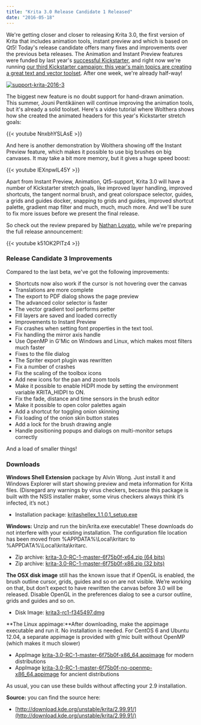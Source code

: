 ```yaml
---
title: "Krita 3.0 Release Candidate 1 Released"
date: "2016-05-18"
---
```


We're getting closer and closer to releasing Krita 3.0, the first version of Krita that includes animation tools, instant preview and which is based on Qt5! Today's release candidate offers many fixes and improvements over the previous beta releases. The Animation and Instant Preview features were funded by last year's [successful Kickstarter](https://www.kickstarter.com/projects/krita/krita-free-paint-app-lets-make-it-faster-than-phot), and right now we're running [our third Kickstarter campaign: this year's main topics are creating a great text and vector toolset](https://www.kickstarter.com/projects/krita/krita-2016-lets-make-text-and-vector-art-awesome). After one week, we're already half-way!

[![support-krita-2016-3](/images/posts/2016/support-krita-2016-3-1024x132.png)](https://www.kickstarter.com/projects/krita/krita-2016-lets-make-text-and-vector-art-awesome)

The biggest new feature is no doubt support for hand-drawn animation. This summer, Jouni Pentikäinen will continue improving the animation tools, but it's already a solid toolset. Here's a video tutorial where Wolthera shows how she created the animated headers for this year's Kickstarter stretch goals:

{{< youtube NnxbhYSLAsE >}}

And here is another demonstration by Wolthera showing off the Instant Preview feature, which makes it possible to use big brushes on big canvases. It may take a bit more memory, but it gives a huge speed boost:

{{< youtube lEXnpwIL45Y >}}

Apart from Instant Preview, Animation, Qt5-support, Krita 3.0 will have a number of Kickstarter stretch goals, like improved layer handling, improved shortcuts, the tangent normal brush, and great colorspace selector, guides, a grids and guides docker, snapping to grids and guides, improved shortcut palette, gradient map filter and much, much, much more. And we'll be sure to fix more issues before we present the final release.

So check out the review prepared by [Nathan Lovato](http://gdquest.com/), while we're preparing the full release announcement:

{{< youtube k51OK2PlTz4 >}}

### Release Candidate 3 Improvements

Compared to the last beta, we've got the following improvements:

- Shortcuts now also work if the cursor is not hovering over the canvas
- Translations are more complete
- The export to PDF dialog shows the page preview
- The advanced color selector is faster
- The vector gradient tool performs petter
- Fill layers are saved and loaded correctly
- Improvements to Instant Preview
- Fix crashes when setting font properties in the text tool.
- Fix handling the mirror axis handle
- Use OpenMP in G'Mic on Windows and Linux, which makes most filters much faster
- Fixes to the file dialog
- The Spriter export plugin was rewritten
- Fix a number of crashes
- Fix the scaling of the toolbox icons
- Add new icons for the pan and zoom tools
- Make it possible to enable HiDPI mode by setting the environment variable KRITA\_HIDPI to ON.
- Fix the fade, distance and time sensors in the brush editor
- Make it possible to open color palettes again
- Add a shortcut for toggling onion skinning
- Fix loading of the onion skin button states
- Add a lock for the brush drawing angle
- Handle positioning popups and dialogs on multi-monitor setups correctly

And a load of smaller things!

### Downloads

**Windows Shell Extension** package by Alvin Wong. Just install it and Windows Explorer will start showing preview and meta information for Krita files. (Disregard any warnings by virus checkers, because this package is built with the NSIS installer maker, some virus checkers always think it’s infected, it’s not.)

- Installation package: [kritashellex\_1.1.0.1\_setup.exe](http://files.kde.org/krita/3/windows/kritashellex_1.1.0.1_setup.exe)

**Windows:** Unzip and run the bin/krita.exe executable! These downloads do not interfere with your existing installation. The configuration file location has been moved from %APPDATA%\\Local\\kritarc to %APPDATA%\\Local\\krita\\kritarc.

- Zip archive: [krita-3.0-RC-1-master-6f75b0f-x64.zip (64 bits)](http://files.kde.org/krita/3/windows/krita-3.0-RC-1-master-6f75b0f-x64.zip)
- Zip archive: [krita-3.0-RC-1-master-6f75b0f-x86.zip (32 bits)](http://files.kde.org/krita/3/windows/krita-3.0-RC-1-master-6f75b0f-x86.zip)

**The OSX disk image** still has the known issue that if OpenGL is enabled, the brush outline cursor, grids, guides and so on are not visible. We’re working on that, but don’t expect to have rewritten the canvas before 3.0 will be released. Disable OpenGL in the preferences dialog to see a cursor outline, grids and guides and so on.

- Disk Image: [krita3-rc1-f345497.dmg](http://files.kde.org/krita/3/osx/krita3-rc1-f345497.dmg)

**The Linux appimage:**After downloading, make the appimage executable and run it. No installation is needed. For CentOS 6 and Ubuntu 12.04, a separate appimage is provided with g’mic built without OpenMP (which makes it much slower)

- AppImage [krita-3.0-RC-1-master-6f75b0f-x86\_64.appimage](http://files.kde.org/krita/3/linux/krita-3.0-RC-1-master-6f75b0f-x86_64.appimage) for modern distributions
- AppImage [krita-3.0-RC-1-master-6f75b0f-no-openmp-x86\_64.appimage](http://files.kde.org/krita/3/linux/krita-3.0-RC-1-master-6f75b0f-no-openmp-x86_64.appimage) for ancient distributions

As usual, you can use these builds without affecting your 2.9 installation.

**Source:** you can find the source here:

- [http://download.kde.org/unstable/krita/2.99.91/](http://download.kde.org/unstable/krita/2.99.91/)
